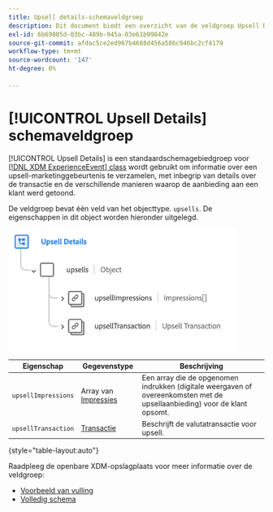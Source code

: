 ```yaml
---
title: Upsell details-schemaveldgroep
description: Dit document biedt een overzicht van de veldgroep Upsell Details.
exl-id: 6b69805d-03bc-489b-945a-03e61b99842e
source-git-commit: afdac5ce2ed967b4688d456a586c946bc2cf4179
workflow-type: tm+mt
source-wordcount: '147'
ht-degree: 0%

---
```


# [!UICONTROL Upsell Details] schemaveldgroep

[!UICONTROL Upsell Details] is een standaardschemagebiedgroep voor [[!DNL XDM ExperienceEvent] class](../../classes/experienceevent.md) wordt gebruikt om informatie over een upsell-marketinggebeurtenis te verzamelen, met inbegrip van details over de transactie en de verschillende manieren waarop de aanbieding aan een klant werd getoond.

De veldgroep bevat één veld van het objecttype. `upsells`. De eigenschappen in dit object worden hieronder uitgelegd.

![Structuur van Details uploaden](../../images/field-groups/upsell-details.png)

| Eigenschap | Gegevenstype | Beschrijving |
| --- | --- | --- |
| `upsellImpressions` | Array van [Impressies](../../data-types/impressions.md) | Een array die de opgenomen indrukken (digitale weergaven of overeenkomsten met de upsellaanbieding) voor de klant opsomt. |
| `upsellTransaction` | [Transactie](../../data-types/transaction.md) | Beschrijft de valutatransactie voor upsell. |

{style="table-layout:auto"}

Raadpleeg de openbare XDM-opslagplaats voor meer informatie over de veldgroep:

* [Voorbeeld van vulling](https://github.com/adobe/xdm/blob/master/components/fieldgroups/experience-event/industry-verticals/experienceevent-upsell-details.example.1.json)
* [Volledig schema](https://github.com/adobe/xdm/blob/master/components/fieldgroups/experience-event/industry-verticals/experienceevent-upsell-details.schema.json)
